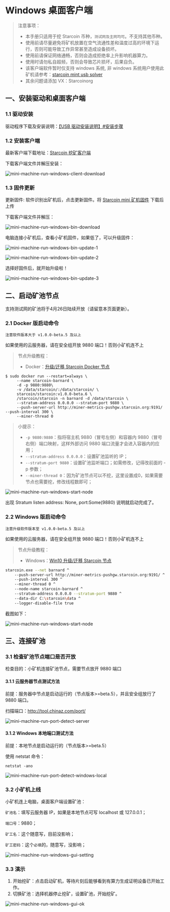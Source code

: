 # Windows 桌面客户端

> 注意事项：
>
> * 本手册只适用于挖 Starcoin 币种，`测试网及主网均可`。不支持其他币种。
> * 使用前请尽量避免将矿机放置在空气流通性差和温度过高的环境下运行，否则可能导致工作异常甚至造成设备损坏。
> * 使用前请保证网络通畅，否则会造成拒绝率上升影响机器算力。
> * 使用时请勿私自超频，否则会导致芯片损坏，后果自负。
> * 该客户端软件暂时仅支持 windows 系统, 非 windows 系统用户使用此矿机请参考：[starcoin mint usb solver](https://github.com/fikgol/usbsolver)
> * 其余问题请添加 VX：Starcoinorg

## 一、安装驱动和桌面客户端

### 1.1 驱动安装

驱动程序下载及安装说明：[【USB 驱动安装说明】#安装步骤](/mi-ni-xing-kuang-ji/usb-qu-dong-an-zhuang-shuo-ming.html#安装步骤)

### 1.2 安装客户端

最新客户端下载地址：[Starcoin 挖矿客户端](https://github.com/starcoinorg/starcoin_mini_miner/releases/latest)

下载客户端文件并解压安装：

![mini-machine-run-windows-client-download](../images/mini-machine-run-windows-client-download.png)

### 1.3 固件更新

更新固件: 软件识别出矿机后，点击更新固件。将 [Starcoin mini 矿机固件](https://github.com/starcoinorg/starcoin_mini_miner/releases/tag/v0.0.2) 下载后上传

下载客户端文件并解压：

![mini-machine-run-windows-bin-download](../images/mini-machine-run-windows-bin-download.png)

电脑连接小矿机后，查看小矿机固件，如果低了，可以升级固件：

![mini-machine-run-windows-bin-update-1](../images/mini-machine-run-windows-bin-update-1.png)

![mini-machine-run-windows-bin-update-2](../images/mini-machine-run-windows-bin-update-2.png)

选择好固件后，就开始升级啦！

![mini-machine-run-windows-bin-update-3](../images/mini-machine-run-windows-bin-update-3.png)



## 二、启动矿池节点

支持测试网的矿池将于4月26日陆续开放（请留意本页面更新）。

### 2.1 Docker 版启动命令

`注意软件版本大于 v1.0.0-beta.5 及以上`

如果使用的云服务器，请在安全组开放 9880 端口！否则小矿机连不上

> 节点升级教程：
>
> - Docker：[升级/迁移 Starcoin Docker 节点](/node-start/docker/upgrade-or-migration-node-on-docker.html)

```shell
$ sudo docker run --restart=always \
     --name starcoin-barnard \
     -d -p 9880:9880\
     -v /data/starcoin/:/data/starcoin/ \
     starcoin/starcoin:v1.0.0-beta.6 \
     /starcoin/starcoin -n barnard -d /data/starcoin \
     --stratum-address 0.0.0.0 --stratum-port 9880 \
     --push-server-url http://miner-metrics-pushgw.starcoin.org:9191/ --push-interval 300 \
     --miner-thread 0
```

> 小提示：
>
> - `-p 9880:9880`：指将宿主机 9880（冒号左侧）和容器内 9880（冒号右侧）端口映射，这样外部访问 9880 端口流量才会进入容器内的应用；
> - `--stratum-address 0.0.0.0`：设置矿池监听的 IP；
> - `--stratum-port 9880`：设置矿池监听端口；如需修改，记得改前面的 -p 参数；
> - `--miner-thread 0`：因为矿池节点可以不挖，这里设置成0，如果需要节点也需要挖，修改线程数即可；

![mini-machine-run-windows-start-node](../images/mini-machine-run-docker-start-node.png)

出现 Stratum listen address: None, port:Some(9880) 说明就启动完成了。



### 2.2 Windows 版启动命令

`注意升级软件版本至 v1.0.0-beta.5 及以上`

如果使用的云服务器，请在安全组开放 9880 端口！否则小矿机连不上

> 节点升级教程：
>
> - Windows：[Win10 升级/迁移 Starcoin 节点](/node-start/windows/upgrade-or-migration-node-on-win10.html)

```bash
starcoin.exe --net barnard ^
    --push-server-url http://miner-metrics-pushgw.starcoin.org:9191/ ^
    --push-interval 300 ^
    --miner-thread 0 ^
    --node-name starcoin-barnard ^
    --stratum-address 0.0.0.0 --stratum-port 9880 ^
    --data-dir C:\starcoin\data ^
    --logger-disable-file true
```

截图如下：

![mini-machine-run-windows-start-node](../images/mini-machine-run-windows-start-node.png)



## 三、连接矿池

### 3.1 检查矿池节点端口是否开放

检查目的：小矿机连接矿池节点，需要节点放开 9880 端口



#### 3.1.1 云服务器节点测试方法

前提：服务器中节点是启动运行的（节点版本>=beta.5），并且安全组放行了 9880 端口。

扫描端口：http://tool.chinaz.com/port/

![mini-machine-run-port-detect-server](../images/mini-machine-run-port-detect-server.png)

#### 3.1.2 Windows 本地端口测试方法

前提：本地节点是启动运行的（节点版本>=beta.5）

使用 netstat 命令：

```shell
netstat -ano
```

![mini-machine-run-port-detect-windows-local](../images/mini-machine-run-port-detect-windows-local.png)

### 3.2 小矿机上线

小矿机连上电脑，桌面客户端设置矿池：

`矿池名`：填写云服务器 IP，如果是本地节点可写 localhost 或 127.0.0.1；

`端口号`：9880；

`矿工名`：这个随意写，目前没影响；

`矿工密码`：这个`必填`的，随意写，没影响；

![mini-machine-run-windows-gui-setting](../images/mini-machine-run-windows-gui-setting.png)

### 3.3 演示

1. 开始挖矿：点击启动矿机，等待片刻后能够看到有算力生成证明设备已开始工作。
2. 切换矿池：选择机器停止挖矿，设置矿池，开始挖矿。

![mini-machine-run-windows-gui-ok](../images/mini-machine-run-windows-gui-ok.png)

